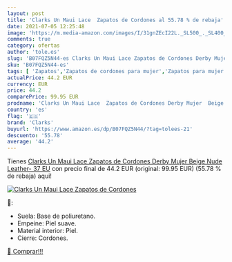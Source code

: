 ```yaml
---
layout: post
title: 'Clarks Un Maui Lace  Zapatos de Cordones al 55.78 % de rebaja'
date: 2021-07-05 12:25:48
image: 'https://m.media-amazon.com/images/I/31gnZEcI22L._SL500_._SL400_.jpg'
comments: true
category: ofertas
author: 'tole.es'
slug: 'B07FQZ5N44-es Clarks Un Maui Lace Zapatos de Cordones Derby Mujer Beige...'
sku: 'B07FQZ5N44-es'
tags: [ 'Zapatos','Zapatos de cordones para mujer','Zapatos para mujer','Zapatos planos de mujer','Zapatos y complementos','clarks','zapatos', ]
actualPrice: 44.2 EUR
currency: EUR
price: 44.2
comparePrice: 99.95 EUR
prodname: 'Clarks Un Maui Lace  Zapatos de Cordones Derby Mujer  Beige  Nude Leather-   37 EU'
country: 'es'
flag: '🇪🇸'
brand: 'Clarks'
buyurl: 'https://www.amazon.es/dp/B07FQZ5N44/?tag=tolees-21'
descuento: '55.78'
average: '44.2'
---
```


Tienes [Clarks Un Maui Lace  Zapatos de Cordones Derby Mujer  Beige  Nude Leather-   37 EU](https://www.amazon.es/dp/B07FQZ5N44/?tag=tolees-21) con precio final de  44.2 EUR (original: 99.95 EUR) (55.78 %  de rebaja) aqui!

[![Clarks Un Maui Lace  Zapatos de Cordones](https://m.media-amazon.com/images/I/31gnZEcI22L._SL500_._SL400_.jpg)](https://www.amazon.es/dp/B07FQZ5N44/?tag=tolees-21)

🔎:

- Suela: Base de poliuretano.
- Empeine: Piel suave.
- Material interior: Piel.
- Cierre: Cordones.

[🛒 Comprar!!!](https://www.amazon.es/dp/B07FQZ5N44/?tag=tolees-21)
